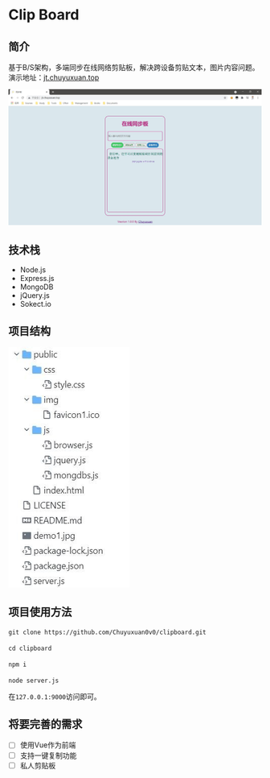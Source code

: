 # Clip Board

## 简介
基于B/S架构，多端同步在线网络剪贴板，解决跨设备剪贴文本，图片内容问题。
演示地址：[jt.chuyuxuan.top](jt.chuyuxuan.top)

![](demo1.jpg)

## 技术栈
+ Node.js
+ Express.js
+ MongoDB
+ jQuery.js
+ Sokect.io

## 项目结构
![](demo2.jpg)


## 项目使用方法

```shell
git clone https://github.com/Chuyuxuan0v0/clipboard.git

cd clipboard

npm i

node server.js
```

在`127.0.0.1:9000`访问即可。

## 将要完善的需求
+ [ ] 使用Vue作为前端  
+ [ ] 支持一键复制功能
+ [ ] 私人剪贴板